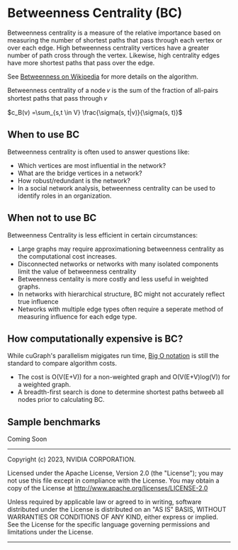 # Betweenness Centrality (BC)

Betweenness centrality is a measure of the relative importance based on measuring the number of shortest paths that pass through each vertex or over each edge.  High betweenness centrality vertices have a greater number of path cross through the vertex.  Likewise, high centrality edges have more shortest paths that pass over the edge.

See [Betweenness on Wikipedia](https://en.wikipedia.org/wiki/Betweenness_centrality) for more details on the algorithm.

Betweenness centrality of a node 𝑣 is the sum of the fraction of all-pairs shortest paths that pass through 𝑣

$c_B(v) =\sum_{s,t \in V} \frac{\sigma(s, t|v)}{\sigma(s, t)}$


## When to use BC
Betweenness centrality is often used to answer questions like:
* Which vertices are most influential in the network?
* What are the bridge vertices in a network?
* How robust/redundant is the network?
* In a social network analysis, betweenness centrality can be used to identify roles in an organization.

## When not to use BC
Betweenness Centrality is less efficient in certain circumstances:
* Large graphs may require approximationing betweenness centrality as the computational cost increases.
* Disconnected networks or networks with many isolated components limit the value of betweenness centrality
* Betweenness centality is more costly and less useful in weighted graphs.
* In networks with hierarchical structure, BC might not accurately reflect true influence
* Networks with multiple edge types often require a seperate method of measuring influence for each edge type.


## How computationally expensive is BC?
While cuGraph's parallelism migigates run time, [Big O notation](https://en.wikipedia.org/wiki/Big_O_notation) is still the standard to compare algorithm costs.
* The cost is  O(V(E+V)) for a non-weighted graph and O(V(E+V)log(V)) for a weighted graph.
* A breadth-first search is done to determine shortest paths betweeb all nodes prior to calculating BC.

## Sample benchmarks
Coming Soon

___
Copyright (c) 2023, NVIDIA CORPORATION.

Licensed under the Apache License, Version 2.0 (the "License");  you may not use this file except in compliance with the License. You may obtain a copy of the License at http://www.apache.org/licenses/LICENSE-2.0

Unless required by applicable law or agreed to in writing, software distributed under the License is distributed on an "AS IS" BASIS, WITHOUT WARRANTIES OR CONDITIONS OF ANY KIND, either express or implied. See the License for the specific language governing permissions and limitations under the License.
___